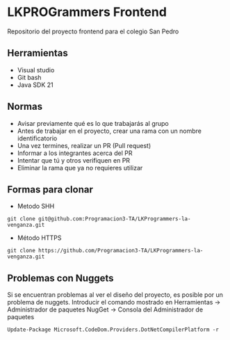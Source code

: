 # LKPROGrammers Frontend
Repositorio del proyecto frontend para el colegio San Pedro

## Herramientas 
* Visual studio
* Git bash
* Java SDK 21

## Normas
* Avisar previamente qué es lo que trabajarás al grupo
* Antes de trabajar en el proyecto, crear una rama con un nombre identificatorio
* Una vez termines, realizar un PR (Pull request)
* Informar a los integrantes acerca del PR
* Intentar que tú y otros verifiquen en PR
* Eliminar la rama que ya no requieres utilizar

## Formas para clonar
* Metodo SHH
```
git clone git@github.com:Programacion3-TA/LKProgrammers-la-venganza.git
```
* Método HTTPS
```
git clone https://github.com/Programacion3-TA/LKProgrammers-la-venganza.git
```

## Problemas con Nuggets
Si se encuentran problemas al ver el diseño del proyecto, es posible por un problema de nuggets.
Introducir el comando mostrado en  Herramientas -> Administrador de paquetes NugGet -> Consola del Administrador de paquetes
```
Update-Package Microsoft.CodeDom.Providers.DotNetCompilerPlatform -r
```

